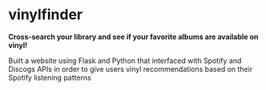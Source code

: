 # vinylfinder
**Cross-search your library and see if your favorite albums are available on vinyl!**

Built a website using Flask and Python that interfaced with Spotify and Discogs APIs in order to give users vinyl recommendations based on their Spotify listening patterns
